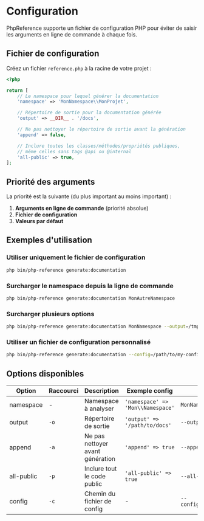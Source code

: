 # Configuration

PhpReference supporte un fichier de configuration PHP pour éviter de saisir les arguments en ligne de commande à chaque fois.

## Fichier de configuration

Créez un fichier `reference.php` à la racine de votre projet :

```php
<?php

return [
    // Le namespace pour lequel générer la documentation
    'namespace' => 'MonNamespace\\MonProjet',

    // Répertoire de sortie pour la documentation générée
    'output' => __DIR__ . '/docs',

    // Ne pas nettoyer le répertoire de sortie avant la génération
    'append' => false,

    // Inclure toutes les classes/méthodes/propriétés publiques,
    // même celles sans tags @api ou @internal
    'all-public' => true,
];
```

## Priorité des arguments

La priorité est la suivante (du plus important au moins important) :

1. **Arguments en ligne de commande** (priorité absolue)
2. **Fichier de configuration**
3. **Valeurs par défaut**

## Exemples d'utilisation

### Utiliser uniquement le fichier de configuration
```bash
php bin/php-reference generate:documentation
```

### Surcharger le namespace depuis la ligne de commande
```bash
php bin/php-reference generate:documentation MonAutreNamespace
```

### Surcharger plusieurs options
```bash
php bin/php-reference generate:documentation MonNamespace --output=/tmp/docs --append
```

### Utiliser un fichier de configuration personnalisé
```bash
php bin/php-reference generate:documentation --config=/path/to/my-config.php
```

## Options disponibles

| Option | Raccourci | Description | Exemple config | Exemple CLI |
|--------|-----------|-------------|----------------|-------------|
| namespace | - | Namespace à analyser | `'namespace' => 'Mon\\Namespace'` | `MonNamespace` |
| output | `-o` | Répertoire de sortie | `'output' => '/path/to/docs'` | `--output=/path/to/docs` |
| append | `-a` | Ne pas nettoyer avant génération | `'append' => true` | `--append` |
| all-public | `-p` | Inclure tout le code public | `'all-public' => true` | `--all-public` |
| config | `-c` | Chemin du fichier de config | - | `--config=/custom/path.php` |
